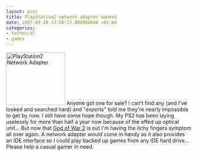 ```yaml
---
layout: post
title: PlayStation2 network adapter wanted
date: 2007-03-20 13:26:17.000000000 +01:00
categories:
- technical
- games
---
```

<img src="https://content.rusiczki.net/blogpics/ps2-network-adapter.gif" width="160" height="144" alt="PlayStation2 Network Adapter" class="postimage" /> Anyone got one for sale? I can't find any (and I've looked and searched hard) and "experts" told me they're nearly impossible to get by now. I still have some hope though. My PS2 has been laying uselessly for more than half a year now because of the effed up optical unit... But now that <a href="http://www.gamespot.com/ps2/action/godofwar2/index.html">God of War 2</a> is out I'm having the itchy fingers symptom all over again. A network adapter would come in handy as it also provides an IDE interface so I could play backed up games from any IDE hard drive... Please help a casual gamer in need.
